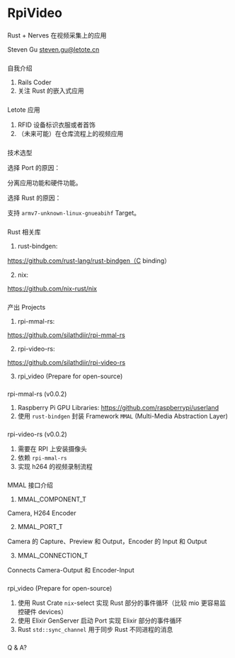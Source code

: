 # RpiVideo

###

Rust + Nerves 在视频采集上的应用

Steven Gu
steven.gu@letote.cn

###

自我介绍

1. Rails Coder
2. 关注 Rust 的嵌入式应用

###

Letote 应用

1. RFID 设备标识衣服或者首饰
2. （未来可能）在仓库流程上的视频应用

###

技术选型

选择 Port 的原因：

分离应用功能和硬件功能。

选择 Rust 的原因：

支持 `armv7-unknown-linux-gnueabihf` Target。

###

Rust 相关库

1. rust-bindgen:

https://github.com/rust-lang/rust-bindgen（C binding）

2. nix:

https://github.com/nix-rust/nix

###

产出 Projects

1. rpi-mmal-rs:

https://github.com/silathdiir/rpi-mmal-rs

2. rpi-video-rs:

https://github.com/silathdiir/rpi-video-rs

3. rpi_video (Prepare for open-source)

###

rpi-mmal-rs (v0.0.2)

1. Raspberry Pi GPU Libraries: https://github.com/raspberrypi/userland
2. 使用 `rust-bindgen` 封装 Framework `MMAL` (Multi-Media Abstraction Layer)

###

rpi-video-rs (v0.0.2)

1. 需要在 RPI 上安装摄像头
2. 依赖 `rpi-mmal-rs`
3. 实现 h264 的视频录制流程

###

MMAL 接口介绍

1. MMAL_COMPONENT_T

Camera, H264 Encoder

2. MMAL_PORT_T

Camera 的 Capture、Preview 和 Output，Encoder 的 Input 和 Output

3. MMAL_CONNECTION_T

Connects Camera-Output 和 Encoder-Input

###

rpi_video (Prepare for open-source)

1. 使用 Rust Crate `nix`-select 实现 Rust 部分的事件循环（比较 mio 更容易监控硬件 devices）
1. 使用 Elixir GenServer 启动 Port 实现 Elixir 部分的事件循环
3. Rust `std::sync_channel` 用于同步 Rust 不同进程的消息

###

Q & A?
